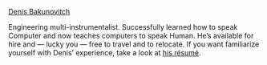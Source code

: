 [Denis Bakunovitch](http://atzkey.org)

Engineering multi-instrumentalist. Successfully learned how to speak Computer and now teaches computers to speak Human.
He’s available for hire and — lucky you — free to travel and to relocate.
If you want familiarize yourself with Denis’ experience, take a look at [his résumé](http://atzkey.org/cv).
